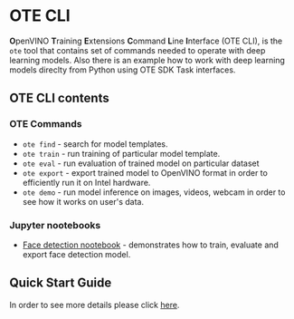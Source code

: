 # OTE CLI

**O**penVINO **T**raining **E**xtensions **C**ommand **L**ine **I**nterface (OTE CLI), is the `ote` tool that contains set of commands needed to operate with deep learning models. Also there is an example how to work with deep learning models direclty from Python using OTE SDK Task interfaces.

## OTE CLI contents
### OTE Commands
* `ote find` - search for model templates.
* `ote train` - run training of particular model template.
* `ote eval` - run evaluation of trained model on particular dataset
* `ote export` - export trained model to OpenVINO format in order to efficiently run it on Intel hardware.
* `ote demo` - run model inference on images, videos, webcam in order to see how it works on user's data.

### Jupyter nootebooks
* [Face detection nootebook](notebooks/train.ipynb) - demonstrates how to train, evaluate and export face detection model.

## Quick Start Guide
In order to see more details please click [here](../QUICK_START_GUIDE.md).
